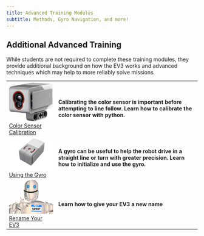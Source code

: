 ```yaml
---
title: Advanced Training Modules
subtitle: Methods, Gyro Navigation, and more!
---
```


## Additional Advanced Training 
While students are not required to complete these training modules, they provide additional background on how the EV3 works and advanced techniques which may help to more reliably solve missions.

<TABLE>
<TR><TD><img src="../../images/color_sensor.jpg" width=200><BR><A HREF="../../calibration/calibration">Color Sensor Calibration</A> </TD><TD><B>Calibrating the color sensor is important before attempting to line follow.  Learn how to calibrate the color sensor with python.</B>
</TD>
</TR>
<TR><TD><img src="../../gyro/ev3_gyro.png" width=200><BR><A HREF="../../gyro/gyro">Using the Gyro</A> </TD><TD><B>A gyro can be useful to help the robot drive in a straight line or turn with greater precision.  Learn how to initialize and use the gyro.</B>
</TD>
</TR>
<TR><TD><img src="../../images/robot_name.jpg" width=200><BR><A HREF="../../rename/rename">Rename Your EV3</A> </TD><TD><B>Learn how to give your EV3 a new name</B>
</TD>
</TR>
</TABLE>

